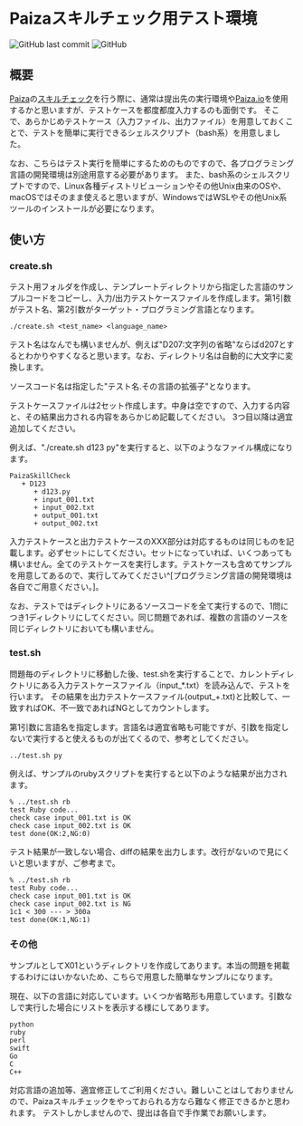 # Paizaスキルチェック用テスト環境
![GitHub last commit](https://img.shields.io/github/last-commit/woinary/PaizaSkillCheck) ![GitHub](https://img.shields.io/github/license/woinary/PaizaSkillCheck)

## 概要
[Paiza](https://paiza.jp/)の[スキルチェック](https://paiza.jp/challenges)を行う際に、通常は提出先の実行環境や[Paiza.io](https://paiza.io/ja)を使用するかと思いますが、テストケースを都度都度入力するのも面倒です。
そこで、あらかじめテストケース（入力ファイル、出力ファイル）を用意しておくことで、テストを簡単に実行できるシェルスクリプト（bash系）を用意しました。

なお、こちらはテスト実行を簡単にするためのものですので、各プログラミング言語の開発環境は別途用意する必要があります。
また、bash系のシェルスクリプトですので、Linux各種ディストリビューションやその他Unix由来のOSや、macOSではそのまま使えると思いますが、WindowsではWSLやその他Unix系ツールのインストールが必要になります。

## 使い方

### create.sh

テスト用フォルダを作成し、テンプレートディレクトリから指定した言語のサンプルコードをコピーし、入力/出力テストケースファイルを作成します。第1引数がテスト名、第2引数がターゲット・プログラミング言語となります。

```
./create.sh <test_name> <language_name>
```

テスト名はなんでも構いませんが、例えば"D207:文字列の省略"ならばd207とするとわかりやすくなると思います。なお、ディレクトリ名は自動的に大文字に変換します。

ソースコード名は指定した"テスト名.その言語の拡張子"となります。

テストケースファイルは2セット作成します。中身は空ですので、入力する内容と、その結果出力される内容をあらかじめ記載してください。
3つ目以降は適宜追加してください。

例えば、"./create.sh d123 py"を実行すると、以下のようなファイル構成になります。

```
PaizaSkillCheck
   + D123
      + d123.py
      + input_001.txt
      + input_002.txt
      + output_001.txt
      + output_002.txt
```

入力テストケースと出力テストケースのXXX部分は対応するものは同じものを記載します。必ずセットにしてください。セットになっていれば、いくつあっても構いません。全てのテストケースを実行します。テストケースも含めてサンプルを用意してあるので、実行してみてください^[プログラミング言語の開発環境は各自でご用意ください。]。

なお、テストではディレクトリにあるソースコードを全て実行するので、1問につき1ディレクトリにしてください。同じ問題であれば、複数の言語のソースを同じディレクトリにおいても構いません。

### test.sh

問題毎のディレクトリに移動した後、test.shを実行することで、カレントディレクトリにある入力テストケースファイル（input_*.txt）を読み込んで、テストを行います。
その結果を出力テストケースファイル(output_+.txt)と比較して、一致すればOK、不一致であればNGとしてカウントします。

第1引数に言語名を指定します。言語名は適宜省略も可能ですが、引数を指定しないで実行すると使えるものが出てくるので、参考としてください。

```
../test.sh py
```
例えば、サンプルのrubyスクリプトを実行すると以下のような結果が出力されます。

```
% ../test.sh rb
test Ruby code...
check case input_001.txt is OK
check case input_002.txt is OK
test done(OK:2,NG:0)
```

テスト結果が一致しない場合、diffの結果を出力します。改行がないので見にくいと思いますが、ご参考まで。

```
% ../test.sh rb
test Ruby code...
check case input_001.txt is OK
check case input_002.txt is NG
1c1 < 300 --- > 300a
test done(OK:1,NG:1)
```

### その他

サンプルとしてX01というディレクトリを作成してあります。本当の問題を掲載するわけにはいかないため、こちらで用意した簡単なサンプルになります。

現在、以下の言語に対応しています。いくつか省略形も用意しています。引数なしで実行した場合にリストを表示する様にしてあります。

```
python
ruby
perl
swift
Go
C
C++
```

対応言語の追加等、適宜修正してご利用ください。難しいことはしておりませんので、Paizaスキルチェックをやっておられる方なら難なく修正できるかと思われます。
テストしかしませんので、提出は各自で手作業でお願いします。
